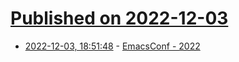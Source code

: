 # [Published on 2022-12-03](index.md)

* [2022-12-03, 18:51:48](https://lobste.rs/s/r3i3le/emacsconf_2022) - [EmacsConf -  2022](https://emacsconf.org/2022/)
